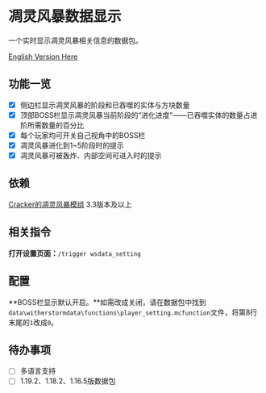 # 凋灵风暴数据显示
一个实时显示凋灵风暴相关信息的数据包。

[English Version Here](https://github.com/JerryHan3/Witherstorm-Data-Display/blob/main/README_en.md)

## 功能一览

- [x] 侧边栏显示凋灵风暴的阶段和已吞噬的实体与方块数量
- [x] 顶部BOSS栏显示凋灵风暴当前阶段的“进化进度”——已吞噬实体的数量占进阶所需数量的百分比
- [x] 每个玩家均可开关自己视角中的BOSS栏
- [x] 凋灵风暴进化到1~5阶段时的提示
- [x] 凋灵风暴可被轰炸、内部空间可进入时的提示

## 依赖
[Cracker的凋灵风暴模组](https://github.com/nonamecrackers2/crackers-wither-storm-mod) 3.3版本及以上

## 相关指令
**打开设置页面：**`/trigger wsdata_setting`

## 配置
**BOSS栏显示默认开启。**如需改成关闭，请在数据包中找到`data\witherstormdata\functions\player_setting.mcfunction`文件，将第8行末尾的`1`改成`0`。

## 待办事项
- [ ] 多语言支持
- [ ] 1.19.2、1.18.2、1.16.5版数据包